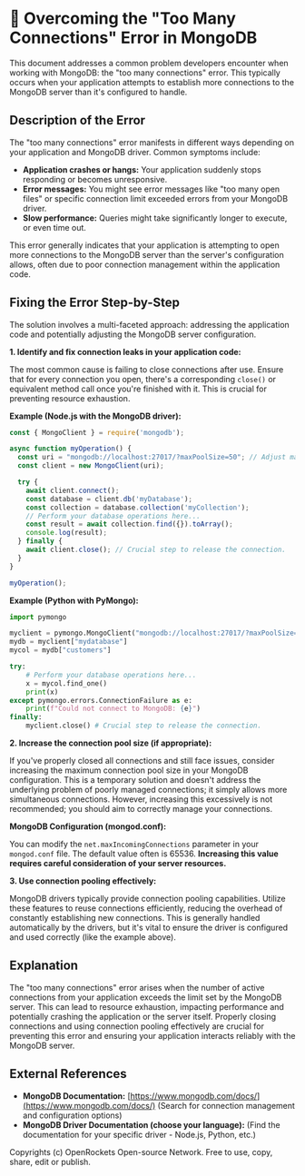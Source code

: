 # 🐞 Overcoming the "Too Many Connections" Error in MongoDB


This document addresses a common problem developers encounter when working with MongoDB: the "too many connections" error.  This typically occurs when your application attempts to establish more connections to the MongoDB server than it's configured to handle.

## Description of the Error

The "too many connections" error manifests in different ways depending on your application and MongoDB driver.  Common symptoms include:

* **Application crashes or hangs:** Your application suddenly stops responding or becomes unresponsive.
* **Error messages:** You might see error messages like "too many open files" or specific connection limit exceeded errors from your MongoDB driver.
* **Slow performance:**  Queries might take significantly longer to execute, or even time out.

This error generally indicates that your application is attempting to open more connections to the MongoDB server than the server's configuration allows, often due to poor connection management within the application code.

## Fixing the Error Step-by-Step

The solution involves a multi-faceted approach: addressing the application code and potentially adjusting the MongoDB server configuration.

**1. Identify and fix connection leaks in your application code:**

The most common cause is failing to close connections after use.  Ensure that for every connection you open, there's a corresponding `close()` or equivalent method call once you're finished with it.  This is crucial for preventing resource exhaustion.

**Example (Node.js with the MongoDB driver):**

```javascript
const { MongoClient } = require('mongodb');

async function myOperation() {
  const uri = "mongodb://localhost:27017/?maxPoolSize=50"; // Adjust maxPoolSize as needed.
  const client = new MongoClient(uri);

  try {
    await client.connect();
    const database = client.db('myDatabase');
    const collection = database.collection('myCollection');
    // Perform your database operations here...
    const result = await collection.find({}).toArray();
    console.log(result);
  } finally {
    await client.close(); // Crucial step to release the connection.
  }
}

myOperation();
```

**Example (Python with PyMongo):**

```python
import pymongo

myclient = pymongo.MongoClient("mongodb://localhost:27017/?maxPoolSize=50") # Adjust maxPoolSize as needed.
mydb = myclient["mydatabase"]
mycol = mydb["customers"]

try:
    # Perform your database operations here...
    x = mycol.find_one()
    print(x)
except pymongo.errors.ConnectionFailure as e:
    print(f"Could not connect to MongoDB: {e}")
finally:
    myclient.close() # Crucial step to release the connection.
```


**2. Increase the connection pool size (if appropriate):**

If you've properly closed all connections and still face issues, consider increasing the maximum connection pool size in your MongoDB configuration. This is a temporary solution and doesn't address the underlying problem of poorly managed connections;  it simply allows more simultaneous connections.  However, increasing this excessively is not recommended; you should aim to correctly manage your connections.


**MongoDB Configuration (mongod.conf):**

You can modify the `net.maxIncomingConnections` parameter in your `mongod.conf` file.  The default value often is 65536.  **Increasing this value requires careful consideration of your server resources.**


**3. Use connection pooling effectively:**

MongoDB drivers typically provide connection pooling capabilities.  Utilize these features to reuse connections efficiently, reducing the overhead of constantly establishing new connections.  This is generally handled automatically by the drivers, but it's vital to ensure the driver is configured and used correctly (like the example above).


## Explanation

The "too many connections" error arises when the number of active connections from your application exceeds the limit set by the MongoDB server.  This can lead to resource exhaustion, impacting performance and potentially crashing the application or the server itself.  Properly closing connections and using connection pooling effectively are crucial for preventing this error and ensuring your application interacts reliably with the MongoDB server.


## External References

* **MongoDB Documentation:** [https://www.mongodb.com/docs/](https://www.mongodb.com/docs/) (Search for connection management and configuration options)
* **MongoDB Driver Documentation (choose your language):**  (Find the documentation for your specific driver - Node.js, Python, etc.)


Copyrights (c) OpenRockets Open-source Network. Free to use, copy, share, edit or publish.

